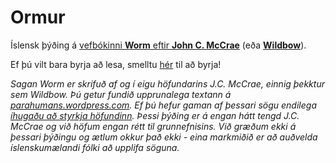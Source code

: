 
# Ormur

Íslensk þýðing á [vefbókinni **Worm** eftir **John C. McCrae**](https://parahumans.wordpress.com/) (eða [**Wildbow**](https://tvtropes.org/pmwiki/pmwiki.php/Creator/Wildbow)).

Ef þú vilt bara byrja að lesa, smelltu [hér](kaflar/01/Ormur-01.01-Myndbreyting.md) til að byrja!

*Sagan Worm er skrifuð af og í eigu höfundarins J.C. McCrae, einnig þekktur sem Wildbow. Þú getur fundið upprunalega textann á [parahumans.wordpress.com](https://parahumans.wordpress.com/). Ef þú hefur gaman af þessari sögu endilega [íhugaðu að styrkja höfundinn](https://parahumans.wordpress.com/support/). Þessi þýðing er á engan hátt tengd J.C. McCrae og við höfum engan rétt til grunnefnisins. Við græðum ekki á þessari þýðingu og ætlum okkur það ekki - eina markmiðið er að auðvelda íslenskumælandi fólki að upplifa söguna.*
